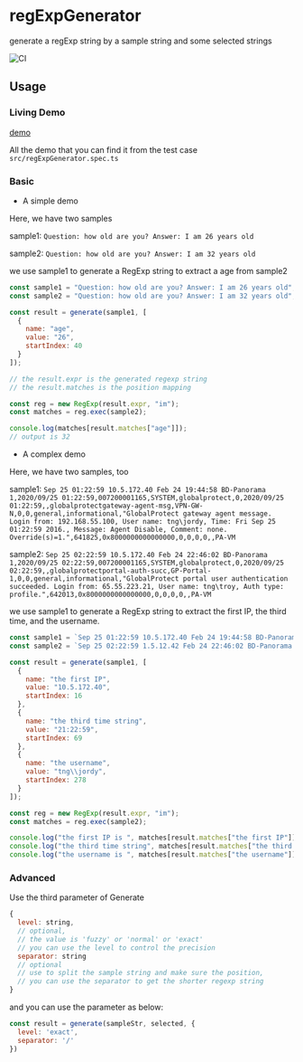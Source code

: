 # regExpGenerator

generate a regExp string by a sample string and some selected strings

![CI](https://github.com/WellerQu/regExpGenerator/workflows/CI/badge.svg)

## Usage

### Living Demo

[demo](https://codesandbox.io/s/living-demo-m8t8r?file=/src/index.js)

All the demo that you can find it from the test case `src/regExpGenerator.spec.ts`

### Basic

- A simple demo

Here, we have two samples

sample1: `Question: how old are you? Answer: I am 26 years old`

sample2: `Question: how old are you? Answer: I am 32 years old`

we use sample1 to generate a RegExp string to extract a age from sample2

```javascript
const sample1 = "Question: how old are you? Answer: I am 26 years old";
const sample2 = "Question: how old are you? Answer: I am 32 years old";

const result = generate(sample1, [
  {
    name: "age",
    value: "26",
    startIndex: 40
  }
]);

// the result.expr is the generated regexp string
// the result.matches is the position mapping

const reg = new RegExp(result.expr, "im");
const matches = reg.exec(sample2);

console.log(matches[result.matches["age"]]);
// output is 32
```

- A complex demo


Here, we have two samples, too

sample1: `Sep 25 01:22:59 10.5.172.40 Feb 24 19:44:58 BD-Panorama 1,2020/09/25 01:22:59,007200001165,SYSTEM,globalprotect,0,2020/09/25 01:22:59,,globalprotectgateway-agent-msg,VPN-GW-N,0,0,general,informational,"GlobalProtect gateway agent message. Login from: 192.168.55.100, User name: tng\jordy, Time: Fri Sep 25 01:22:59 2016., Message: Agent Disable, Comment: none. Override(s)=1.",641825,0x8000000000000000,0,0,0,0,,PA-VM`

sample2: `Sep 25 02:22:59 10.5.172.40 Feb 24 22:46:02 BD-Panorama 1,2020/09/25 02:22:59,007200001165,SYSTEM,globalprotect,0,2020/09/25 02:22:59,,globalprotectportal-auth-succ,GP-Portal-1,0,0,general,informational,"GlobalProtect portal user authentication succeeded. Login from: 65.55.223.21, User name: tng\troy, Auth type: profile.",642013,0x8000000000000000,0,0,0,0,,PA-VM`

we use sample1 to generate a RegExp string to extract the first IP, the third time, and the username.

```javascript
const sample1 = `Sep 25 01:22:59 10.5.172.40 Feb 24 19:44:58 BD-Panorama 1,2020/09/25 21:22:59,007200001165,SYSTEM,globalprotect,0,2020/09/25 01:22:59,,globalprotectgateway-agent-msg,VPN-GW-N,0,0,general,informational,"GlobalProtect gateway agent message. Login from: 192.168.55.100, User name: tng\\jordy, Time: Fri Sep 25 01:22:59 2016., Message: Agent Disable, Comment: none. Override(s)=1.",641825,0x8000000000000000,0,0,0,0,,PA-VM`;
const sample2 = `Sep 25 02:22:59 1.5.12.42 Feb 24 22:46:02 BD-Panorama 1,2020/09/25 12:02:59,007200001165,SYSTEM,globalprotect,0,2020/09/25 02:22:59,,globalprotectportal-auth-succ,GP-Portal-1,0,0,general,informational,"GlobalProtect portal user authentication succeeded. Login from: 65.55.223.21, User name: tng\\troy, Auth type: profile.",642013,0x8000000000000000,0,0,0,0,,PA-VM`;

const result = generate(sample1, [
  {
    name: "the first IP",
    value: "10.5.172.40",
    startIndex: 16
  },
  {
    name: "the third time string",
    value: "21:22:59",
    startIndex: 69
  },
  {
    name: "the username",
    value: "tng\\jordy",
    startIndex: 278
  }
]);

const reg = new RegExp(result.expr, "im");
const matches = reg.exec(sample2);

console.log("the first IP is ", matches[result.matches["the first IP"]]); // 1.5.12.42
console.log("the third time string", matches[result.matches["the third time string"]]); // 12:02:59
console.log("the username is ", matches[result.matches["the username"]]); // tng\troy
```

### Advanced

Use the third parameter of Generate

```javascript
{
  level: string,
  // optional,
  // the value is 'fuzzy' or 'normal' or 'exact'
  // you can use the level to control the precision
  separator: string
  // optional
  // use to split the sample string and make sure the position,
  // you can use the separator to get the shorter regexp string
}
```

and you can use the parameter as below:

```javascript
const result = generate(sampleStr, selected, {
  level: 'exact',
  separator: '/'
})
```
